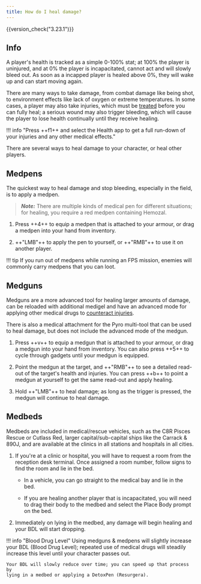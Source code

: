 ```yaml
---
title: How do I heal damage?
---
```


{{version_check("3.23.1")}}

## Info

A player's health is tracked as a simple 0-100% stat; at 100% the player is
uninjured, and at 0% the player is incapacitated, cannot act and will slowly
bleed out. As soon as a incapped player is healed above 0%, they will wake up
and can start moving again.

There are many ways to take damage, from combat damage like being shot, to
environment effects like lack of oxygen or extreme temperatures. In some cases,
a player may also take injuries, which must be [treated](./treating-injuries.md)
before you can fully heal; a serious wound may also trigger bleeding, which
will cause the player to lose health continually until they receive healing.

<!-- markdownlint-disable-next-line MD013 -->
!!! info "Press ++f1++ and select the Health app to get a full run-down of your injuries and any other medical effects."

There are several ways to heal damage to your character, or heal other players.

## Medpens

The quickest way to heal damage and stop bleeding, especially in the field,
is to apply a medpen.

> ***Note:*** There are multiple kinds of medical pen for different situations;
> for healing, you require a red medpen containing Hemozal.

1. Press ++4++ to equip a medpen that is attached to your armour, or drag a
medpen into your hand from inventory.

1. ++"LMB"++ to apply the pen to yourself, or ++"RMB"++ to use it on another
player.

!!! tip
    If you run out of medpens while running an FPS mission, enemies will
    commonly carry medpens that you can loot.

## Medguns

Medguns are a more advanced tool for healing larger amounts of damage, can be
reloaded with additional medigel and have an advanced mode for applying other
medical drugs to [counteract injuries](./treating-injuries.md).

There is also a medical attachment for the Pyro multi-tool that can be used to
heal damage, but does not include the advanced mode of the medgun.

1. Press ++v++ to equip a medgun that is attached to your armour, or drag a
medgun into your hand from inventory. You can also press ++5++ to cycle through
gadgets until your medgun is equipped.

1. Point the medgun at the target, and ++"RMB"++ to see a detailed read-out of
the target's health and injuries. You can press ++b++ to point a medgun at
yourself to get the same read-out and apply healing.

1. Hold ++"LMB"++ to heal damage; as long as the trigger is pressed, the
medgun will continue to heal damage.

## Medbeds

Medbeds are included in medical/rescue vehicles, such as the C8R Pisces Rescue
or Cutlass Red, larger capital/sub-capital ships like the Carrack & 890J, and
are available at the clinics in all stations and hospitals in all cities.

1. If you're at a clinic or hospital, you will have to request a room from the
reception desk terminal. Once assigned a room number, follow signs to find the
room and lie in the bed.

    - In a vehicle, you can go straight to the medical bay and lie in the bed.

    - If you are healing another player that is incapacitated, you will need to
    drag their body to the medbed and select the Place Body prompt on the bed.

1. Immediately on lying in the medbed, any damage will begin healing and your
BDL will start dropping.

!!! info "Blood Drug Level"
    Using medguns & medpens will slightly increase your BDL (Blood Drug Level);
    repeated use of medical drugs will steadily increase this level until your
    character passes out.

    Your BDL will slowly reduce over time; you can speed up that process by
    lying in a medbed or applying a DetoxPen (Resurgera).

